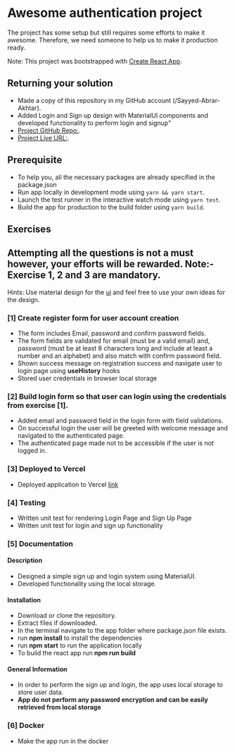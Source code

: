 # Awesome authentication project

The project has some setup but still requires some efforts to make it awesome. Therefore, we need someone to help us to make it production ready.

Note: This project was bootstrapped with [Create React App](https://github.com/facebook/create-react-app).

## Returning your solution

- Made a copy of this repository in my GitHub account (/Sayyed-Abrar-Akhtar).
- Added Login and Sign up design with MaterialUI components and developed functionality to perform login and signup"
- [Project GitHub Repo:](https://github.com/Sayyed-Abrar-Akhtar/React-MaterialUI-Login).
- [Project Live URL:](https://react-material-ui-login.vercel.app/).

## Prerequisite

- To help you, all the necessary packages are already specified in the package.json
- Run app locally in development mode using `yarn && yarn start`.
- Launch the test runner in the interactive watch mode using `yarn test`.
- Build the app for production to the build folder using `yarn build`.

## Exercises

## Attempting all the questions is not a must however, your efforts will be rewarded. Note:- Exercise 1, 2 and 3 are mandatory.

Hints: Use material design for the [ui](https://material-ui.com/) and feel free to use your own ideas for the design.

### [1] Create register form for user account creation

- The form includes Email, password and confirm password fields.
- The form fields are validated for email (must be a valid email) and, password (must be at least 8 characters long and include at least a number and an alphabet) and also match with confirm password field.
- Shown success message on registration success and navigate user to login page using **useHistory** hooks
- Stored user credentials in browser local storage

### [2] Build login form so that user can login using the credentials from exercise [1].

- Added email and password field in the login form with field validations.
- On successful login the user will be greeted with welcome message and navigated to the authenticated page.
- The authenticated page made not to be accessible if the user is not logged in.

### [3] Deployed to Vercel

- Deployed application to Vercel [link](https://react-material-ui-login.vercel.app/)

### [4] Testing

- Written unit test for rendering Login Page and Sign Up Page
- Written unit test for login and sign up functionality

### [5] Documentation

#### Description

- Designed a simple sign up and login system using MaterialUI.
- Developed functionality using the local storage.

#### Installation

- Download or clone the repository.
- Extract files if downloaded.
- In the terminal navigate to the app folder where package.json file exists.
- run **npm install** to install the dependencies
- run **npm start** to run the application locally
- To build the react app run **npm run build**

#### General Information

- In order to perform the sign up and login, the app uses local storage to store user data.
- **App do not perform any password encryption and can be easily retrieved from local storage**

### [6] Docker

- Make the app run in the docker
